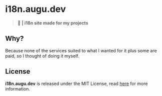 # i18n.augu.dev
> :ghost: **| i18n site made for my projects**

## Why?
Because none of the services suited to what I wanted for it plus some are paid, so I thought of doing it myself.

## License
**i18n.augu.dev** is released under the MIT License, read [here](/LICENSE) for more information.